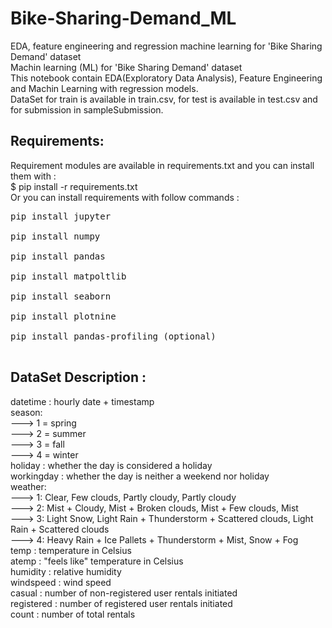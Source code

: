 # Bike-Sharing-Demand_ML
EDA, feature engineering and regression machine learning for 'Bike Sharing Demand' dataset</br>
Machin learning (ML) for 'Bike Sharing Demand' dataset</br>
This notebook contain EDA(Exploratory Data Analysis), Feature Engineering and Machin Learning with regression models.</br>
DataSet for train is available in train.csv, for test is available in test.csv and for submission in sampleSubmission.
## Requirements:
Requirement modules are available in requirements.txt and you can install them with :</br>
$ pip install -r requirements.txt </br>
Or you can install requirements with follow commands :</br>
<pre>
pip install jupyter</br>
pip install numpy</br>
pip install pandas</br>
pip install matpoltlib</br>
pip install seaborn</br>
pip install plotnine</br>
pip install pandas-profiling (optional)</br>
</pre>
## DataSet Description :
datetime : hourly date + timestamp</br>
season:</br>
---> 1 = spring</br>
---> 2 = summer</br>
---> 3 = fall</br>
---> 4 = winter</br>
holiday : whether the day is considered a holiday</br>
workingday : whether the day is neither a weekend nor holiday</br>
weather:</br>
---> 1: Clear, Few clouds, Partly cloudy, Partly cloudy</br> 
---> 2: Mist + Cloudy, Mist + Broken clouds, Mist + Few clouds, Mist</br>
---> 3: Light Snow, Light Rain + Thunderstorm + Scattered clouds, Light Rain + Scattered clouds </br>
---> 4: Heavy Rain + Ice Pallets + Thunderstorm + Mist, Snow + Fog </br>
temp : temperature in Celsius</br>
atemp : "feels like" temperature in Celsius</br>
humidity : relative humidity</br>
windspeed : wind speed</br>
casual : number of non-registered user rentals initiated</br>
registered : number of registered user rentals initiated</br>
count : number of total rentals</br>
